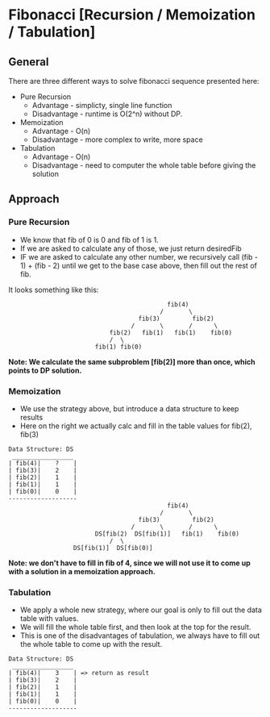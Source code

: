 # Fibonacci [Recursion / Memoization / Tabulation]

## General
There are three different ways to solve fibonacci sequence presented here:
* Pure Recursion
  * Advantage - simplicty, single line function
  * Disadvantage - runtime is O(2^n) without DP.
* Memoization
  * Advantage - O(n)
  * Disadvantage - more complex to write, more space
* Tabulation
  * Advantage - O(n)
  * Disadvantage - need to computer the whole table before giving the solution

## Approach

### Pure Recursion
* We know that fib of 0 is 0 and fib of 1 is 1.
* If we are asked to calculate any of those, we just return desiredFib
* IF we are asked to calculate any other number, we recursively call (fib - 1) + (fib - 2) until we
  get to the base case above, then fill out the rest of fib.

It looks something like this:
```
                                            fib(4)
                                          /       \
                                    fib(3)         fib(2)
                                  /       \       /      \
                            fib(2)   fib(1)   fib(1)    fib(0)
                            /  \
                        fib(1) fib(0)
```
**Note: We calculate the same subproblem [fib(2)] more than once, which points to DP solution.**

### Memoization
* We use the strategy above, but introduce a data structure to keep results
* Here on the right we actually calc and fill in the table values for fib(2), fib(3)

```
Data Structure: DS
 _________________
| fib(4)|    ?    |
| fib(3)|    2    |
| fib(2)|    1    |
| fib(1)|    1    |
| fib(0)|    0    |
-------------------
                                            fib(4)
                                          /       \
                                    fib(3)         fib(2)
                                  /       \       /      \
                        DS[fib(2)  DS[fib(1)]   fib(1)    fib(0)
                            /  \
                  DS[fib(1)]  DS[fib(0)]
```
**Note: we don't have to fill in fib of 4, since we will not use it to come up with a solution in a memoization approach.**

### Tabulation
* We apply a whole new strategy, where our goal is only to fill out the data table with values.
* We will fill the whole table first, and then look at the top for the result.
* This is one of the disadvantages of tabulation, we always have to fill out the whole table to come up with the result.

```
Data Structure: DS
 _________________
| fib(4)|    3    | => return as result
| fib(3)|    2    |
| fib(2)|    1    |
| fib(1)|    1    |
| fib(0)|    0    |
-------------------
```

